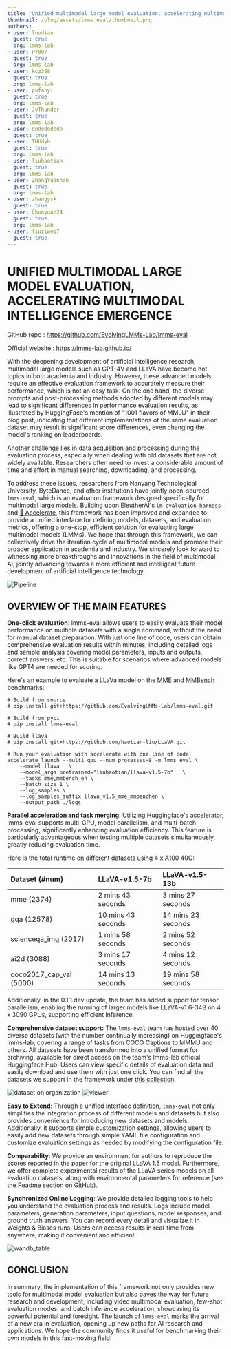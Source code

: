 ```yaml
---
title: "Unified multimodal large model evaluation, accelerating multimodal intelligence emergence"
thumbnail: /blog/assets/lmms_eval/thumbnail.png
authors:
- user: luodian
  guest: true
  org: lmms-lab
- user: PY007
  guest: true
  org: lmms-lab
- user: kcz358
  guest: true
  org: lmms-lab
- user: pufanyi
  guest: true
  org: lmms-lab
- user: JvThunder
  guest: true
  org: lmms-lab
- user: dododododo
  guest: true
- user: THUdyh
  guest: true
  org: lmms-lab
- user: liuhaotian
  guest: true
  org: lmms-lab
- user: ZhangYuanhan
  guest: true
  org: lmms-lab
- user: zhangysk
  guest: true
- user: Chunyuan24
  guest: true
  org: lmms-lab
- user: liuziwei7
  guest: true
---
```

# UNIFIED MULTIMODAL LARGE MODEL EVALUATION, ACCELERATING MULTIMODAL INTELLIGENCE EMERGENCE

GitHub repo : https://github.com/EvolvingLMMs-Lab/lmms-eval

Official website : https://lmms-lab.github.io/

With the deepening development of artificial intelligence research, multimodal large models such as GPT-4V and LLaVA have become hot topics in both academia and industry. However, these advanced models require an effective evaluation framework to accurately measure their performance, which is not an easy task. On the one hand, the diverse prompts and post-processing methods adopted by different models may lead to significant differences in performance evaluation results, as illustrated by HuggingFace's mention of "1001 flavors of MMLU" in their blog post, indicating that different implementations of the same evaluation dataset may result in significant score differences, even changing the model's ranking on leaderboards.

Another challenge lies in data acquisition and processing during the evaluation process, especially when dealing with old datasets that are not widely available. Researchers often need to invest a considerable amount of time and effort in manual searching, downloading, and processing.

To address these issues, researchers from Nanyang Technological University, ByteDance, and other institutions have jointly open-sourced `lmms-eval`, which is an evaluation framework designed specifically for multimodal large models. Building upon EleutherAI's [`lm-evaluation-harness`](https://github.com/EleutherAI/lm-evaluation-harness) and [🤗 Accelerate](https://github.com/huggingface/accelerate), this framework has been improved and expanded to provide a unified interface for defining models, datasets, and evaluation metrics, offering a one-stop, efficient solution for evaluating large multimodal models (LMMs). We hope that through this framework, we can collectively drive the iteration cycle of multimodal models and promote their broader application in academia and industry. We sincerely look forward to witnessing more breakthroughs and innovations in the field of multimodal AI, jointly advancing towards a more efficient and intelligent future development of artificial intelligence technology.

<image src="https://github.com/lmms-lab/lmms-eval-blog/blob/master/assets/imgteaser.png" alt="Pipeline"/>

## OVERVIEW OF THE MAIN FEATURES

**One-click evaluation**: lmms-eval allows users to easily evaluate their model performance on multiple datasets with a single command, without the need for manual dataset preparation. With just one line of code, users can obtain comprehensive evaluation results within minutes, including detailed logs and sample analysis covering model parameters, inputs and outputs, correct answers, etc. This is suitable for scenarios where advanced models like GPT4 are needed for scoring.

Here's an example to evaluate a LLaVa model on the [MME](https://arxiv.org/abs/2306.13394) and [MMBench](https://arxiv.org/abs/2307.06281) benchmarks:

```
# Build from source
# pip install git+https://github.com/EvolvingLMMs-Lab/lmms-eval.git 

# Build from pypi
# pip install lmms-eval

# Build llava
# pip install git+https://github.com/haotian-liu/LLaVA.git

# Run your evaluation with accelerate with one line of code!
accelerate launch --multi_gpu --num_processes=8 -m lmms_eval \
    --model llava   \
    --model_args pretrained="liuhaotian/llava-v1.5-7b"   \
    --tasks mme,mmbench_en \
    --batch_size 1 \
    --log_samples \
    --log_samples_suffix llava_v1.5_mme_mmbenchen \
    --output_path ./logs
```

**Parallel acceleration and task merging**: Utilizing Huggingface's accelerator, lmms-eval supports multi-GPU, model parallelism, and multi-batch processing, significantly enhancing evaluation efficiency. This feature is particularly advantageous when testing multiple datasets simultaneously, greatly reducing evaluation time.

Here is the total runtime on different datasets using 4 x A100 40G:


| Dataset (#num)          | LLaVA-v1.5-7b      | LLaVA-v1.5-13b     |
| :---------------------- | :----------------- | :----------------- |
| mme (2374)              | 2 mins 43 seconds  | 3 mins 27 seconds  |
| gqa (12578)             | 10 mins 43 seconds | 14 mins 23 seconds |
| scienceqa_img (2017)    | 1 mins 58 seconds  | 2 mins 52 seconds  |
| ai2d (3088)             | 3 mins 17 seconds  | 4 mins 12 seconds  |
| coco2017_cap_val (5000) | 14 mins 13 seconds | 19 mins 58 seconds |

Additionally, in the 0.1.1.dev update, the team has added support for tensor parallelism, enabling the running of larger models like LLaVA-v1.6-34B on 4 x 3090 GPUs, supporting efficient inference.

**Comprehensive dataset support:** The `lmms-eval` team has hosted over 40 diverse datasets (with the number continually increasing) on Huggingface's lmms-lab, covering a range of tasks from COCO Captions to MMMU and others. All datasets have been transformed into a unified format for archiving, available for direct access on the team's lmms-lab official Huggingface Hub. Users can view specific details of evaluation data and easily download and use them with just one click. You can find all the datasets we support in the framework under [this collection](https://huggingface.co/collections/lmms-lab/lmms-eval-661d51f70a9d678b6f43f272).

<image src="https://github.com/lmms-lab/lmms-eval-blog/blob/master/assets/img/org_dataset.png" alt="dataset on organization"/>

<image src="https://github.com/lmms-lab/lmms-eval-blog/blob/master/assets/img/viewer.png"  alt="viewer" />

**Easy to Extend**: Through a unified interface definition, `lmms-eval` not only simplifies the integration process of different models and datasets but also provides convenience for introducing new datasets and models. Additionally, it supports simple customization settings, allowing users to easily add new datasets through simple YAML file configuration and customize evaluation settings as needed by modifying the configuration file.

**Comparability**: We provide an environment for authors to reproduce the scores reported in the paper for the original LLaVA 1.5 model. Furthermore, we offer complete experimental results of the LLaVA series models on all evaluation datasets, along with environmental parameters for reference (see the Readme section on GitHub).

**Synchronized Online Logging**: We provide detailed logging tools to help you understand the evaluation process and results. Logs include model parameters, generation parameters, input questions, model responses, and ground truth answers. You can record every detail and visualize it in Weights & Biases runs. Users can access results in real-time from anywhere, making it convenient and efficient.

<image src="https://github.com/lmms-lab/lmms-eval-blog/blob/master/assets/imgandb_table.jpg" alt="wandb_table" />

## CONCLUSION

In summary, the implementation of this framework not only provides new tools for multimodal model evaluation but also paves the way for future research and development, including video multimodal evaluation, few-shot evaluation modes, and batch inference acceleration, showcasing its powerful potential and foresight. The launch of `lmms-eval` marks the arrival of a new era in evaluation, opening up new paths for AI research and applications. We hope the community finds it useful for benchmarking their own models in this fast-moving field!
